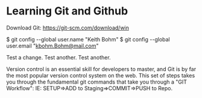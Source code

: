 # Learning Git and Github

Download Git:  https://git-scm.com/download/win

$ git config --global user.name "Keith Bohm"
$ git config --global user.email "kbohm.Bohm@mail.com"

Test a change.
Test another.
Test another.

Version control is an essential skill for developers to master, and Git is by far the most popular version control system on the web.
This set of steps takes you through the fundamental git commands that take you through a "GIT Workflow": IE:
  SETUP=>ADD to Staging=>COMMIT=>PUSH to Repo.
